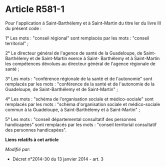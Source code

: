 # Article R581-1

Pour l'application à Saint-Barthélemy et à Saint-Martin du titre Ier du livre III du présent code :

1° Les mots : "conseil régional" sont remplacés par les mots : "conseil territorial" ;

2° Le directeur général de l'agence de santé de la Guadeloupe, de Saint-Barthélemy et de Saint-Martin exerce à Saint-
Barthélemy et à Saint-Martin les compétences dévolues au directeur général de l'agence régionale de santé ;

3° Les mots : "conférence régionale de la santé et de l'autonomie" sont remplacés par les mots : "conférence de la santé et
de l'autonomie de la Guadeloupe, de Saint-Barthélemy et de Saint-Martin" ;

4° Les mots : "schéma de l'organisation sociale et médico-sociale" sont remplacés par les mots : "schéma d'organisation
sociale et médico-sociale commun à la Guadeloupe, à Saint-Barthélemy et à Saint-Martin" ;

5° Les mots : "conseil départemental consultatif des personnes handicapées" sont remplacés par les mots : "conseil
territorial consultatif des personnes handicapées".

**Liens relatifs à cet article**

_Modifié par_:

  - Décret n°2014-30 du 13 janvier 2014 - art. 3
